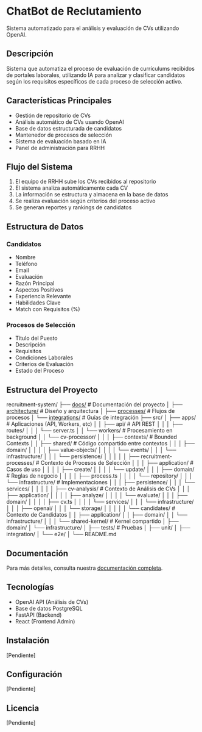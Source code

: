# ChatBot de Reclutamiento

Sistema automatizado para el análisis y evaluación de CVs utilizando OpenAI.

## Descripción
Sistema que automatiza el proceso de evaluación de currículums recibidos de portales laborales, utilizando IA para analizar y clasificar candidatos según los requisitos específicos de cada proceso de selección activo.

## Características Principales
- Gestión de repositorio de CVs
- Análisis automático de CVs usando OpenAI
- Base de datos estructurada de candidatos
- Mantenedor de procesos de selección
- Sistema de evaluación basado en IA
- Panel de administración para RRHH

## Flujo del Sistema
1. El equipo de RRHH sube los CVs recibidos al repositorio
2. El sistema analiza automáticamente cada CV
3. La información se estructura y almacena en la base de datos
4. Se realiza evaluación según criterios del proceso activo
5. Se generan reportes y rankings de candidatos

## Estructura de Datos
### Candidatos
- Nombre
- Teléfono
- Email
- Evaluación
- Razón Principal
- Aspectos Positivos
- Experiencia Relevante
- Habilidades Clave
- Match con Requisitos (%)

### Procesos de Selección
- Título del Puesto
- Descripción
- Requisitos
- Condiciones Laborales
- Criterios de Evaluación
- Estado del Proceso

## Estructura del Proyecto
recruitment-system/
├── [docs/](docs/README.md)                     # Documentación del proyecto
│   ├── [architecture/](docs/architecture/system-design.md)        # Diseño y arquitectura
│   ├── [processes/](docs/processes/recruitment.md)          # Flujos de procesos
│   └── [integrations/](docs/integrations/openai-integration.md)       # Guías de integración
├── src/
│   ├── apps/               # Aplicaciones (API, Workers, etc)
│   │   ├── api/           # API REST
│   │   │   ├── routes/
│   │   │   └── server.ts
│   │   └── workers/       # Procesamiento en background
│   │       └── cv-processor/
│   │
│   ├── contexts/          # Bounded Contexts
│   │   ├── shared/       # Código compartido entre contextos
│   │   │   ├── domain/
│   │   │   │   ├── value-objects/
│   │   │   │   └── events/
│   │   │   └── infrastructure/
│   │   │       └── persistence/
│   │   │
│   │   ├── recruitment-processes/  # Contexto de Procesos de Selección
│   │   │   ├── application/       # Casos de uso
│   │   │   │   ├── create/
│   │   │   │   └── update/
│   │   │   ├── domain/           # Reglas de negocio
│   │   │   │   ├── process.ts
│   │   │   │   └── repository/
│   │   │   └── infrastructure/   # Implementaciones
│   │   │       ├── persistence/
│   │   │       └── services/
│   │   │
│   │   ├── cv-analysis/          # Contexto de Análisis de CVs
│   │   │   ├── application/
│   │   │   │   ├── analyze/
│   │   │   │   └── evaluate/
│   │   │   ├── domain/
│   │   │   │   ├── cv.ts
│   │   │   │   └── services/
│   │   │   └── infrastructure/
│   │   │       ├── openai/
│   │   │       └── storage/
│   │   │
│   │   └── candidates/           # Contexto de Candidatos
│   │       ├── application/
│   │       ├── domain/
│   │       └── infrastructure/
│   │
│   └── shared-kernel/           # Kernel compartido
│       ├── domain/
│       └── infrastructure/
│
├── tests/                    # Pruebas
│   ├── unit/
│   ├── integration/
│   └── e2e/
│
└── README.md

## Documentación
Para más detalles, consulta nuestra [documentación completa](docs/README.md).

## Tecnologías
- OpenAI API (Análisis de CVs)
- Base de datos PostgreSQL
- FastAPI (Backend)
- React (Frontend Admin)

## Instalación
[Pendiente]

## Configuración
[Pendiente]

## Licencia
[Pendiente]
